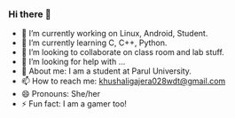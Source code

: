 ### Hi there 👋

- 🔭 I’m currently working on Linux, Android, Student.
- 🌱 I’m currently learning C, C++, Python.
- 👯 I’m looking to collaborate on class room and lab stuff.
- 🤔 I’m looking for help with ...
- 💬 About me: I am a student at Parul University.
- 📫 How to reach me: khushaligajera028wdt@gmail.com
- 😄 Pronouns: She/her
- ⚡ Fun fact: I am a gamer too!
